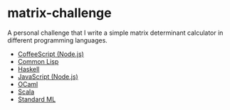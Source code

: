 matrix-challenge
================

A personal challenge that I write a simple matrix determinant calculator in different programming languages.

* [CoffeeScript (Node.js)](code/matrix.coffee)
* [Common Lisp](code/matrix.lisp)
* [Haskell](code/matrix.hs)
* [JavaScript (Node.js)](code/matrix.js)
* [OCaml](code/matrix.ml)
* [Scala](code/matrix.scala)
* [Standard ML](code/matrix.sml)

